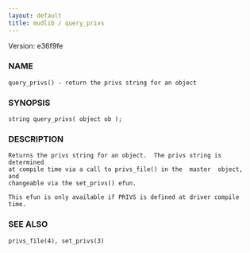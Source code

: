 ```yaml
---
layout: default
title: mudlib / query_privs
---
```


Version: e36f9fe




### NAME
    query_privs() - return the privs string for an object


### SYNOPSIS
    string query_privs( object ob );


### DESCRIPTION
    Returns the privs string for an object.  The privs string is determined
    at compile time via a call to privs_file() in the  master  object,  and
    changeable via the set_privs() efun.

    This efun is only available if PRIVS is defined at driver compile time.


### SEE ALSO
    privs_file(4), set_privs(3)




